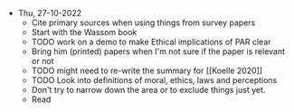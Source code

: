 - Thu, 27-10-2022
	- Cite primary sources when using things from survey papers
	- Start with the Wassom book
	- TODO work on a demo to make Ethical implications of PAR clear
	- Bring him (printed) papers when I'm not sure if the paper is relevant or not
	- TODO might need to re-write the summary for [[Koelle 2020]]
	- TODO Look into definitions of moral, ethics, laws and perceptions
	- Don't try to narrow down the area or to exclude things just yet.
	- Read